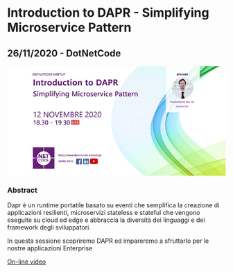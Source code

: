 # Introduction to DAPR - Simplifying Microservice Pattern
## 26/11/2020 - DotNetCode


<img width="700" src="https://github.com/engineering87/TechnicalSessions/blob/main/Posters/2020-11-26.jpg" style="vertical-align:middle"> 

### Abstract
Dapr è un runtime portatile basato su eventi che semplifica la creazione di applicazioni resilienti, microservizi stateless e stateful che vengono eseguite su cloud ed edge e abbraccia la diversità dei linguaggi e dei framework degli sviluppatori.

In questa sessione scopriremo DAPR ed impareremo a sfruttarlo per le nostre applicazioni Enterprise

<p>
<a href="https://www.youtube.com/watch?v=FlJIm3zgNkI&ab_channel=DotNetCode.IT" target="_blank">On-line video</a>
</p> 
